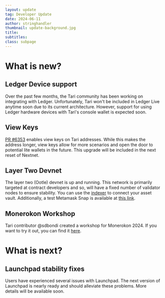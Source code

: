 ```yaml
---
layout: update
tag: Developer Update
date: 2024-06-11
author: stringhandler
thumbnail: update-background.jpg
title: 
subtitles: 
class: subpage
---
```


# What is new?

## Ledger Device support

Over the past few months, the Tari community has been working on integrating with Ledger. Unfortunately, Tari won't be included in Ledger Live anytime soon due to its current architecture. However, support for using Ledger hardware devices with Tari's console wallet is expected soon.

## View Keys
[PR #6353](https://github.com/tari-project/tari/pull/6353) enables view keys on Tari addresses. While this makes the address longer, view keys allow for more scenarios and open the door to potential lite wallets in the future. This upgrade will be included in the next reset of Nextnet.

## Layer Two Devnet
The layer two (Ootle) devnet is up and running. This network is primarily targeted at contract developers and so, will have a fixed number of validator nodes to ensure stability. You can use the [indexer](https://indexer-devnet.tari.com) to connect your asset vault. Additionally, a test Metamask Snap is available at [this link](https://splendorous-churros-36e6bf.netlify.app/).

## Monerokon Workshop
Tari contributor @sdbondi created a workshop for Monerokon 2024. If you want to try it out, you can find it [here](https://github.com/sdbondi/monerokon).

# What is next?

## Launchpad stability fixes
Users have experienced several issues with Launchpad. The next version of Launchpad is nearly ready and should alleviate these problems. More details will be available soon.



